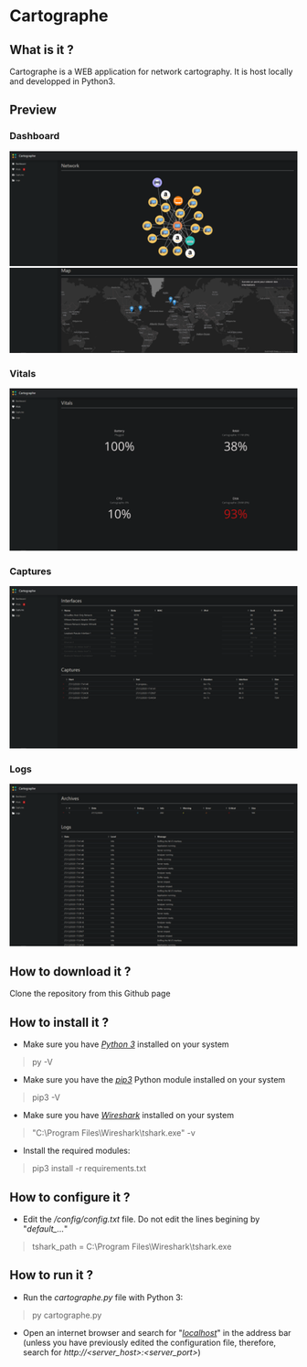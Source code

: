 # Cartographe

## What is it ?

Cartographe is a WEB application for network cartography. It is host locally and developped in Python3.

## Preview

### Dashboard

![Dashboard Preview](https://raw.githubusercontent.com/FlorentGuyon/Cartographe/main/assets/img/cartographe_dashboard_1.png)
![Dashboard Preview](https://raw.githubusercontent.com/FlorentGuyon/Cartographe/main/assets/img/cartographe_dashboard_2.png)

### Vitals

![Vitals Preview](https://raw.githubusercontent.com/FlorentGuyon/Cartographe/main/assets/img/cartographe_vitals.png)

### Captures

![Captures Preview](https://raw.githubusercontent.com/FlorentGuyon/Cartographe/main/assets/img/cartographe_captures.png)

### Logs

![Logs Preview](https://raw.githubusercontent.com/FlorentGuyon/Cartographe/main/assets/img/cartographe_logs.png)

## How to download it ?

Clone the repository from this Github page

## How to install it ?

 * Make sure you have *[Python 3](https://www.python.org/downloads/)* installed on your system

> py -V

 * Make sure you have the *[pip3](https://pip.pypa.io/en/stable/installing/)* Python module installed on your system 

> pip3 -V

 * Make sure you have *[Wireshark](https://www.wireshark.org/#download)* installed on your system 

> "C:\Program Files\Wireshark\tshark.exe" -v

 * Install the required modules:

> pip3 install -r requirements.txt

## How to configure it ?

 * Edit the */config/config.txt* file. Do not edit the lines begining by "*default_...*"

 > tshark_path = C:\Program Files\Wireshark\tshark.exe

## How to run it ?

 * Run the *cartographe.py* file with Python 3:

> py cartographe.py
 
 * Open an internet browser and search for "*[localhost](http://127.0.0.1:80)*" in the address bar (unless you have previously edited the configuration file, therefore, search for *http://<server_host>:<server_port>*)